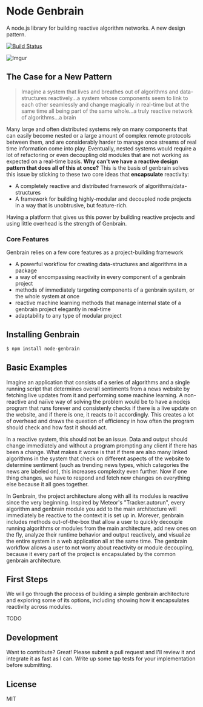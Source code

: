 


# Node Genbrain

A node.js library for building reactive algorithm networks. A new design pattern.

[![Build Status](https://travis-ci.org/rauljordan/zeta.js.svg?branch=master)](https://travis-ci.org/rauljordan/zeta.js)


![Imgur](http://i.imgur.com/zMPjMW7.jpg)

## The Case for a New Pattern

> Imagine a system that lives and breathes out of algorithms and
> data-structures reactively...a system whose components seem to link to each other
> seamlessly and change magically in real-time but at the same time all being part
> of the same whole...a truly reactive network of algorithms...a brain

Many large and often distributed systems rely on many components that can easily become nested or a large amount of complex remote protocols between them, and are considerably harder to manage once streams of real time information come into play. Eventually, nested systems would require a lot of refactoring or even decoupling old modules that are not working as expected on a real-time basis. **Why can't we have a reactive design pattern that does all of this at once?** This is the basis of genbrain solves this issue by sticking to these two core ideas that **encapsulate** reactivity:
  - A completely reactive and distributed framework of algorithms/data-structures
  - A framework for building highly-modular and decoupled node projects in a way that is unobtrusive, but feature-rich.

Having a platform that gives us this power by building reactive projects and using little overhead is the strength of Genbrain.



### Core Features

Genbrain relies on a few core features as a project-building framework

* A powerful workflow for creating data-structures and algorithms in a package
* a way of encompassing reactivity in every component of a genbrain project
* methods of immediately targeting components of a genbrain system, or the whole system at once
* reactive machine learning methods that manage internal state of a genbrain project elegantly in real-time
* adaptability to any type of modular project



## Installing Genbrain

```sh
$ npm install node-genbrain
```

## Basic Examples

Imagine an application that consists of a series of algorithms and a single running script that determines overall sentiments from a news website by fetching live updates from it and performing some machine learning. A non-reactive and naiïve way of solving the problem would be to have a nodejs program that runs forever and consistenly checks if there is a live update on the website, and if there is one, it reacts to it accordingly. This creates a lot of overhead and draws the question of efficiency in how often the program should check and how fast it should act.

In a reactive system, this should not be an issue. Data and output should change immediately and without a program prompting any client if there has been a change. What makes it worse is that if there are also many linked algorithms in the system that check on different aspects of the website to determine sentiment (such as trending news types, which categories the news are labeled on), this increases complexity even further. Now if one thing changes, we have to respond and fetch new changes on everything else because it all goes together.

In Genbrain, the project architecture along with all its modules is reactive since the very beginning. Inspired by Meteor's "Tracker.autorun", every algorithm and genbrain module you add to the main architecture will immediately be reactive to the context it is set up in. Morever, genbrain includes methods out-of-the-box that allow a user to quickly decouple running algorithms or modules from the main architecture, add new ones on the fly, analyze their runtime behavior and output reactively, and visualize the entire system in a web application all at the same time. The genbrain workflow allows a user to not worry about reactivity or module decoupling, because it every part of the project is encapsulated by the common genbrain architecture.

## First Steps

We will go through the process of building a simple genbrain architecture and exploring some of its options, including showing how it encapsulates reactivity across modules.

TODO

## Development

Want to contribute? Great! Please submit a pull request and I'll review it and integrate it as fast as I can. Write up some tap tests for your implementation before submitting.



License
----

MIT
